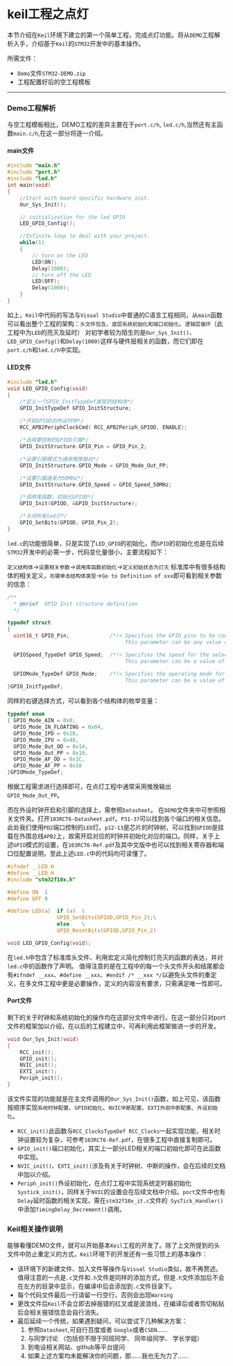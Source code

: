 # keil工程之点灯

本节介绍在`Keil`环境下建立的第一个简单工程，完成点灯功能。将从`DEMO`工程解析入手，介绍基于`Keil`的`STM32`开发中的基本操作。



所需文件：
- `Demo`文件`STM32-DEMO.zip`
- 工程配置好后的空工程模板

---

### Demo工程解析

与空工程模板相比，DEMO工程的差异主要在于`port.c/h`, `led.c/h`,当然还有主函数`main.c/h`,在这一部分将逐一介绍。

#### main文件
```C
#include "main.h"
#include "port.h"
#include "led.h"
int main(void)
{
    //Start with board specific hardware init.
	Our_Sys_Init();

	// initialization for the led GPIO
	LED_GPIO_Config();

	//Infinite loop to deal with your project.
	while(1)
	{
		// turn on the LED
		LED(ON);
		Delay(1000);
		// turn off the LED
		LED(OFF);
		Delay(1000);
	}
}
```
如上，`Keil`中代码的写法与`Visual Studio`中普通的C语言工程相同，从`main`函数可以看出整个工程的架构：`头文件包含`、`底层系统初始化和端口初始化`、`逻辑层循环`（此工程中为`LED`的亮灭及延时）
对初学者较为陌生的是`Our_Sys_Init()`、`LED_GPIO_Config()`和`Delay(1000)`这样与硬件层相关的函数，而它们即在`port.c/h`和`led.c/h`中实现。

#### LED文件

```C
#include "led.h"
void LED_GPIO_Config(void)
{		
    /*定义一个GPIO_InitTypeDef类型的结构体*/
    GPIO_InitTypeDef GPIO_InitStructure;
	
    /*开启GPIOD的外设时钟*/
    RCC_APB2PeriphClockCmd( RCC_APB2Periph_GPIOD, ENABLE); 

    /*选择要控制的GPIOD引脚*/	
    GPIO_InitStructure.GPIO_Pin = GPIO_Pin_2;	

    /*设置引脚模式为通用推挽输出*/
    GPIO_InitStructure.GPIO_Mode = GPIO_Mode_Out_PP;   

    /*设置引脚速率为50MHz*/   
    GPIO_InitStructure.GPIO_Speed = GPIO_Speed_50MHz; 

    /*调用库函数，初始化GPIOD*/
    GPIO_Init(GPIOD, &GPIO_InitStructure);		  

    /*关闭所有led灯*/
    GPIO_SetBits(GPIOD, GPIO_Pin_2);	 
}
```
`led.c`的功能很简单，只是实现了`LED_GPIO`的初始化，而`GPIO`的初始化也是在后续`STM32`开发中的必需一步，代码变化量很小，主要流程如下：

`定义结构体`->`设置相关参数`->`调用库函数初始化`->`定义初始状态为灯灭`
标准库中有很多结构体的相关定义，`右键单击结构体类型`->`Go to Definition of xxx`即可看到相关参数的信息：
```C
/** 
  * @brief  GPIO Init structure definition  
  */

typedef struct
{
  uint16_t GPIO_Pin;             /*!< Specifies the GPIO pins to be configured.
                                      This parameter can be any value of @ref GPIO_pins_define */

  GPIOSpeed_TypeDef GPIO_Speed;  /*!< Specifies the speed for the selected pins.
                                      This parameter can be a value of @ref GPIOSpeed_TypeDef */

  GPIOMode_TypeDef GPIO_Mode;    /*!< Specifies the operating mode for the selected pins.
                                      This parameter can be a value of @ref GPIOMode_TypeDef */
}GPIO_InitTypeDef;
```
同样的右键选择方式，可以看到各个结构体的枚举变量：
```C
typedef enum
{ GPIO_Mode_AIN = 0x0,
  GPIO_Mode_IN_FLOATING = 0x04,
  GPIO_Mode_IPD = 0x28,
  GPIO_Mode_IPU = 0x48,
  GPIO_Mode_Out_OD = 0x14,
  GPIO_Mode_Out_PP = 0x10,
  GPIO_Mode_AF_OD = 0x1C,
  GPIO_Mode_AF_PP = 0x18
}GPIOMode_TypeDef;
```
根据工程需求进行选择即可，在点灯工程中通常采用推挽输出` GPIO_Mode_Out_PP`。

而在外设时钟开启和引脚的选择上，需参照`Datasheet`。
在`DEMO`文件夹中可参照相关文件夹。打开`103RCT6-Datasheet.pdf`。`P31-37`可以找到各个端口的相关信息。此处我们使用`PD2`端口控制的`LED`灯。`p12-13`是芯片的时钟树，可以找到`GPIOD`是挂载在外围总线`APB2`上，故需开启对应的时钟并初始化对应的端口。同样，关于上述`GPIO`模式的设置，在`103RCT6-Ref.pdf`及其中文版中也可以找到相关寄存器和端口位配置说明，至此上述`LED.c`中的代码均可读懂了。

```C
#ifndef __LED_H
#define	__LED_H
#include "stm32f10x.h"

#define ON  1
#define OFF 0

#define LED(a)	if (a)	\
                GPIO_SetBits(GPIOD,GPIO_Pin_2);\
                else	\
                GPIO_ResetBits(GPIOD,GPIO_Pin_2)

void LED_GPIO_Config(void);
```
在`led.h`中包含了标准库头文件、利用宏定义简化控制灯亮灭的函数的表达，并对`led.c`中的函数作了声明。
值得注意的是在工程中的每一个头文件开头和结尾都会有`#ifndef __xxx`、`#define __xxx`、`#endif /* __xxx */`以避免头文件的重定义，在多文件工程中更是必要操作，定义的内容没有要求，只需满足唯一性即可。


#### Port文件
剩下的关于时钟和系统初始化的操作均在这部分文件中进行。在这一部分只对port文件的框架加以介绍，在以后的工程建立中，可再利用此框架做进一步的开发。
```C
void Our_Sys_Init(void)
{
	RCC_init();
	GPIO_init();
	NVIC_init();
	EXTI_init();
	Periph_init();
}
```
该文件实现的功能就是在主文件调用的`Our_Sys_Init()`函数，如上可见，该函数按顺序实现`系统时钟配置`、`GPIO初始化`、`NVIC中断配置`、`EXTI外部中断配置`、`外设初始化`。
  * `RCC_init()`此函数与`RCC_ClocksTypeDef RCC_Clocks`一起实现功能，相关时钟设置较为复杂，可参考`103RCT6-Ref.pdf`，在很多工程中直接复制即可。
  * `GPIO_init()`端口初始化，其实上一部分LED相关的端口初始化即可在此函数中实现。
  * `NVIC_init()`、`EXTI_init()`涉及有关于时钟树、中断的操作，会在后续的文档中加以介绍。
  * `Periph_init()`外设初始化，在点灯工程中实现系统定时器初始化`Systick_init()`，同样关于`NVIC`的设置会在后续文档中介绍。`port`文件中也有`Delay`延时函数的相关实现，需在`stm32f10x_it.c`文件的` SysTick_Handler()`中添加`TimingDelay_Decrement()`调用。


### Keil相关操作说明
能够看懂DEMO文件，就可以开始基本`Keil`工程的开发了。除了上文所提到的头文件中防止重定义的方式，`Keil`环境下的开发还有一些习惯上的基本操作：
* 该环境下的新建文件、加入文件等操作与`Visual Studio`类似，故不再赘述。值得注意的一点是`.c`文件和`.h`文件是同样的添加方式，但是`.h`文件添加后不会在左方的目录中显示，在编译中后会添加到`.c`文件目录下。
* 每个代码文件最后一行请留一行空行，否则会出现`Warning`
* 更改文件后`Keil`不会立即去掉报错的红叉或是波浪线，在编译后或者剪切粘贴后会相关报错信息会自行消失。
* 最后延续一个传统，如果遇到疑问，可以尝试下几种解决方案：
  1. 参照`Datasheet`,可自行百度或者 `Google`或者`CSDN`……
  2. 与同学讨论 （包括但不限于同班同学、 同年级同学、 学长学姐）
  3. 到电设相关网站、github等平台提问
  4. 如果上述方案均未能解决你的问题，那……我也无为力了……